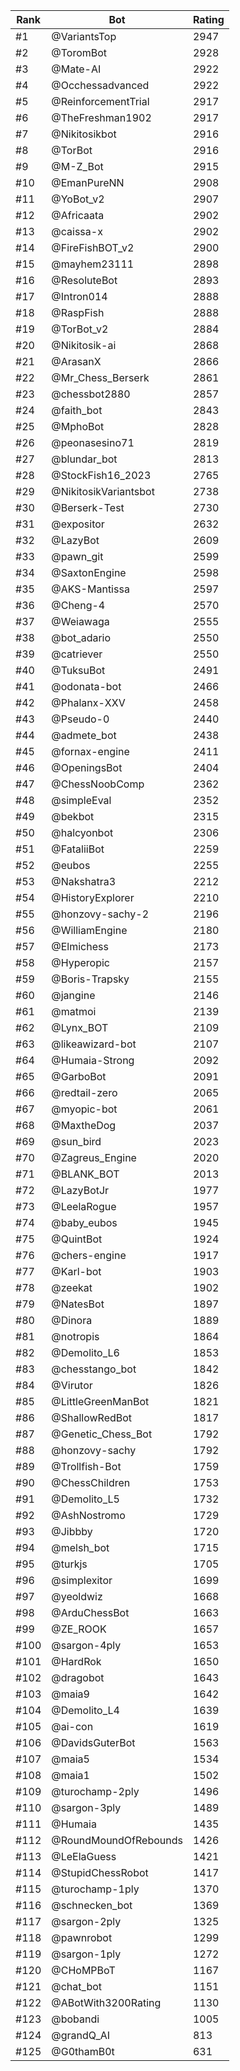 Rank|Bot|Rating
---|---|---
#1|@VariantsTop|2947
#2|@ToromBot|2928
#3|@Mate-AI|2922
#4|@Occhessadvanced|2922
#5|@ReinforcementTrial|2917
#6|@TheFreshman1902|2917
#7|@Nikitosikbot|2916
#8|@TorBot|2916
#9|@M-Z_Bot|2915
#10|@EmanPureNN|2908
#11|@YoBot_v2|2907
#12|@Africaata|2902
#13|@caissa-x|2902
#14|@FireFishBOT_v2|2900
#15|@mayhem23111|2898
#16|@ResoluteBot|2893
#17|@Intron014|2888
#18|@RaspFish|2888
#19|@TorBot_v2|2884
#20|@Nikitosik-ai|2868
#21|@ArasanX|2866
#22|@Mr_Chess_Berserk|2861
#23|@chessbot2880|2857
#24|@faith_bot|2843
#25|@MphoBot|2828
#26|@peonasesino71|2819
#27|@blundar_bot|2813
#28|@StockFish16_2023|2765
#29|@NikitosikVariantsbot|2738
#30|@Berserk-Test|2730
#31|@expositor|2632
#32|@LazyBot|2609
#33|@pawn_git|2599
#34|@SaxtonEngine|2598
#35|@AKS-Mantissa|2597
#36|@Cheng-4|2570
#37|@Weiawaga|2555
#38|@bot_adario|2550
#39|@catriever|2550
#40|@TuksuBot|2491
#41|@odonata-bot|2466
#42|@Phalanx-XXV|2458
#43|@Pseudo-0|2440
#44|@admete_bot|2438
#45|@fornax-engine|2411
#46|@OpeningsBot|2404
#47|@ChessNoobComp|2362
#48|@simpleEval|2352
#49|@bekbot|2315
#50|@halcyonbot|2306
#51|@FataliiBot|2259
#52|@eubos|2255
#53|@Nakshatra3|2212
#54|@HistoryExplorer|2210
#55|@honzovy-sachy-2|2196
#56|@WilliamEngine|2180
#57|@Elmichess|2173
#58|@Hyperopic|2157
#59|@Boris-Trapsky|2155
#60|@jangine|2146
#61|@matmoi|2139
#62|@Lynx_BOT|2109
#63|@likeawizard-bot|2107
#64|@Humaia-Strong|2092
#65|@GarboBot|2091
#66|@redtail-zero|2065
#67|@myopic-bot|2061
#68|@MaxtheDog|2037
#69|@sun_bird|2023
#70|@Zagreus_Engine|2020
#71|@BLANK_BOT|2013
#72|@LazyBotJr|1977
#73|@LeelaRogue|1957
#74|@baby_eubos|1945
#75|@QuintBot|1924
#76|@chers-engine|1917
#77|@Karl-bot|1903
#78|@zeekat|1902
#79|@NatesBot|1897
#80|@Dinora|1889
#81|@notropis|1864
#82|@Demolito_L6|1853
#83|@chesstango_bot|1842
#84|@Virutor|1826
#85|@LittleGreenManBot|1821
#86|@ShallowRedBot|1817
#87|@Genetic_Chess_Bot|1792
#88|@honzovy-sachy|1792
#89|@Trollfish-Bot|1759
#90|@ChessChildren|1753
#91|@Demolito_L5|1732
#92|@AshNostromo|1729
#93|@Jibbby|1720
#94|@melsh_bot|1715
#95|@turkjs|1705
#96|@simplexitor|1699
#97|@yeoldwiz|1668
#98|@ArduChessBot|1663
#99|@ZE_ROOK|1657
#100|@sargon-4ply|1653
#101|@HardRok|1650
#102|@dragobot|1643
#103|@maia9|1642
#104|@Demolito_L4|1639
#105|@ai-con|1619
#106|@DavidsGuterBot|1563
#107|@maia5|1534
#108|@maia1|1502
#109|@turochamp-2ply|1496
#110|@sargon-3ply|1489
#111|@Humaia|1435
#112|@RoundMoundOfRebounds|1426
#113|@LeElaGuess|1421
#114|@StupidChessRobot|1417
#115|@turochamp-1ply|1370
#116|@schnecken_bot|1369
#117|@sargon-2ply|1325
#118|@pawnrobot|1299
#119|@sargon-1ply|1272
#120|@CHoMPBoT|1167
#121|@chat_bot|1151
#122|@ABotWith3200Rating|1130
#123|@bobandi|1005
#124|@grandQ_AI|813
#125|@G0thamB0t|631
